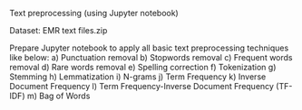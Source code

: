 Text preprocessing (using Jupyter notebook)


Dataset: EMR text files.zip


Prepare Jupyter notebook to apply all basic text preprocessing techniques like below:
a)	Punctuation removal
b)	Stopwords removal
c)	Frequent words removal
d)	Rare words removal
e)	Spelling correction
f)	Tokenization
g)	Stemming
h)	Lemmatization
i)	N-grams
j)	Term Frequency
k)	Inverse Document Frequency
l)	Term Frequency-Inverse Document Frequency (TF-IDF)
m)	Bag of Words

